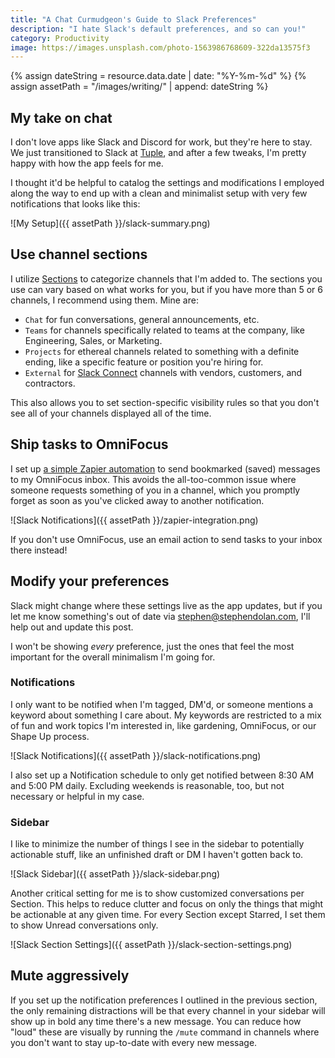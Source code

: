 ```yaml
---
title: "A Chat Curmudgeon's Guide to Slack Preferences"
description: "I hate Slack's default preferences, and so can you!"
category: Productivity
image: https://images.unsplash.com/photo-1563986768609-322da13575f3
---
```


{% assign dateString = resource.data.date | date: "%Y-%m-%d" %}
{% assign assetPath = "/images/writing/" | append: dateString %}

## My take on chat

I don't love apps like Slack and Discord for work, but they're here to stay. We just transitioned to Slack at [Tuple](https://tuple.app), and after a few tweaks, I'm pretty happy with how the app feels for me.

I thought it'd be helpful to catalog the settings and modifications I employed along the way to end up with a clean and minimalist setup with very few notifications that looks like this:

![My Setup]({{ assetPath }}/slack-summary.png)

## Use channel sections

I utilize [Sections](https://slack.com/help/articles/360043207674-Organize-your-sidebar-with-custom-sections) to categorize channels that I'm added to. The sections you use can vary based on what works for you, but if you have more than 5 or 6 channels, I recommend using them. Mine are:

- `Chat` for fun conversations, general announcements, etc.
- `Teams` for channels specifically related to teams at the company, like Engineering, Sales, or Marketing.
- `Projects` for ethereal channels related to something with a definite ending, like a specific feature or position you're hiring for.
- `External` for [Slack Connect](https://slack.com/connect) channels with vendors, customers, and contractors.

This also allows you to set section-specific visibility rules so that you don't see all of your channels displayed all of the time.

## Ship tasks to OmniFocus

I set up [a simple Zapier automation](https://zapier.com/shared/229fb66f346c69369338c30fecd49c5b6e91ad4d) to send bookmarked (saved) messages to my OmniFocus inbox. This avoids the all-too-common issue where someone requests something of you in a channel, which you promptly forget as soon as you've clicked away to another notification.

![Slack Notifications]({{ assetPath }}/zapier-integration.png)

If you don't use OmniFocus, use an email action to send tasks to your inbox there instead!

## Modify your preferences

Slack might change where these settings live as the app updates, but if you let me know something's out of date via [stephen@stephendolan.com](mailto:stephen@stephendolan.com), I'll help out and update this post.

I won't be showing _every_ preference, just the ones that feel the most important for the overall minimalism I'm going for.

### Notifications

I only want to be notified when I'm tagged, DM'd, or someone mentions a keyword about something I care about. My keywords are restricted to a mix of fun and work topics I'm interested in, like gardening, OmniFocus, or our Shape Up process.

![Slack Notifications]({{ assetPath }}/slack-notifications.png)

I also set up a Notification schedule to only get notified between 8:30 AM and 5:00 PM daily. Excluding weekends is reasonable, too, but not necessary or helpful in my case.

### Sidebar

I like to minimize the number of things I see in the sidebar to potentially actionable stuff, like an unfinished draft or DM I haven't gotten back to.

![Slack Sidebar]({{ assetPath }}/slack-sidebar.png)

Another critical setting for me is to show customized conversations per Section. This helps to reduce clutter and focus on only the things that might be actionable at any given time. For every Section except Starred, I set them to show Unread conversations only.

![Slack Section Settings]({{ assetPath }}/slack-section-settings.png)

## Mute aggressively

If you set up the notification preferences I outlined in the previous section, the only remaining distractions will be that every channel in your sidebar will show up in bold any time there's a new message. You can reduce how "loud" these are visually by running the `/mute` command in channels where you don't want to stay up-to-date with every new message.
